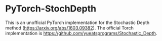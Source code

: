 # PyTorch-StochDepth
This is an unofficial PyTorch implementation for the Stochastic Depth method (https://arxiv.org/abs/1603.09382). The official Torch implementation is https://github.com/yueatsprograms/Stochastic_Depth. 
